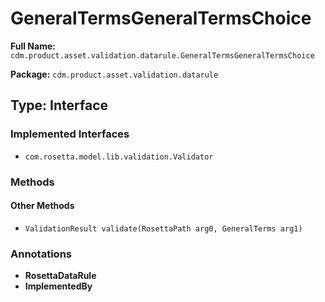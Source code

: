 # GeneralTermsGeneralTermsChoice

**Full Name:** `cdm.product.asset.validation.datarule.GeneralTermsGeneralTermsChoice`

**Package:** `cdm.product.asset.validation.datarule`

## Type: Interface

### Implemented Interfaces

- `com.rosetta.model.lib.validation.Validator`

### Methods

#### Other Methods

- `ValidationResult validate(RosettaPath arg0, GeneralTerms arg1)`

### Annotations

- **RosettaDataRule**
- **ImplementedBy**

